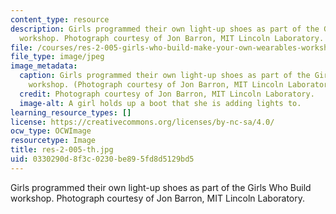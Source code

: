 ```yaml
---
content_type: resource
description: Girls programmed their own light-up shoes as part of the Girls Who Build
  workshop. Photograph courtesy of Jon Barron, MIT Lincoln Laboratory.
file: /courses/res-2-005-girls-who-build-make-your-own-wearables-workshop-spring-2015/0330290d8f3c0230be895fd8d5129bd5_res-2-005-th.jpg
file_type: image/jpeg
image_metadata:
  caption: Girls programmed their own light-up shoes as part of the Girls Who Build
    workshop. (Photograph courtesy of Jon Barron, MIT Lincoln Laboratory.)
  credit: Photograph courtesy of Jon Barron, MIT Lincoln Laboratory.
  image-alt: A girl holds up a boot that she is adding lights to.
learning_resource_types: []
license: https://creativecommons.org/licenses/by-nc-sa/4.0/
ocw_type: OCWImage
resourcetype: Image
title: res-2-005-th.jpg
uid: 0330290d-8f3c-0230-be89-5fd8d5129bd5
---
```

Girls programmed their own light-up shoes as part of the Girls Who Build workshop. Photograph courtesy of Jon Barron, MIT Lincoln Laboratory.